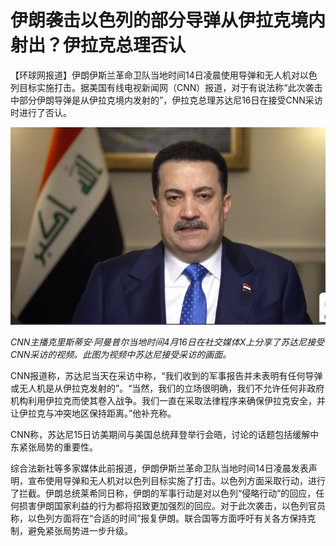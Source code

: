 # 伊朗袭击以色列的部分导弹从伊拉克境内射出？伊拉克总理否认

【环球网报道】伊朗伊斯兰革命卫队当地时间14日凌晨使用导弹和无人机对以色列目标实施打击。据美国有线电视新闻网（CNN）报道，对于有说法称“此次袭击中部分伊朗导弹是从伊拉克境内发射的”，伊拉克总理苏达尼16日在接受CNN采访时进行了否认。

![dde1312ec5e7ff8f2fd530901218deec.jpg](https://raw.githubusercontent.com/qqhsx/qqnews_image/main/2024/04/17/伊朗袭击以色列的部分导弹从伊拉克境内射出？伊拉克总理否认/dde1312ec5e7ff8f2fd530901218deec.jpg)

_CNN主播克里斯蒂安·阿曼普尔当地时间4月16日在社交媒体X上分享了苏达尼接受CNN采访的视频。此图为视频中苏达尼接受采访的画面。_

CNN报道称，苏达尼当天在采访中称，“我们收到的军事报告并未表明有任何导弹或无人机是从伊拉克发射的”。“当然，我们的立场很明确，我们不允许任何非政府机构利用伊拉克而使其卷入战争。我们一直在采取法律程序来确保伊拉克安全，并让伊拉克与冲突地区保持距离。”他补充称。

CNN称，苏达尼15日访美期间与美国总统拜登举行会晤，讨论的话题包括缓解中东紧张局势的重要性。

综合法新社等多家媒体此前报道，伊朗伊斯兰革命卫队当地时间14日凌晨发表声明，宣布使用导弹和无人机对以色列目标实施了打击。以色列方面采取行动，进行了拦截。伊朗总统莱希同日称，伊朗的军事行动是对以色列“侵略行动”的回应，任何损害伊朗国家利益的行为都将招致更加强烈的回应。对于此次袭击，以色列官员称，以色列方面将在“合适的时间”报复伊朗。联合国等方面呼吁有关各方保持克制，避免紧张局势进一步升级。

